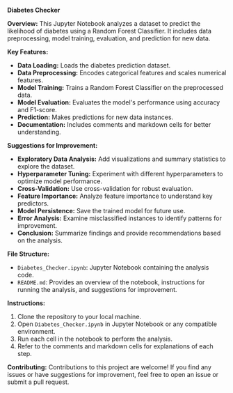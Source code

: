 **Diabetes Checker**

**Overview:**
This Jupyter Notebook analyzes a dataset to predict the likelihood of diabetes using a Random Forest Classifier. It includes data preprocessing, model training, evaluation, and prediction for new data.

**Key Features:**
- **Data Loading:** Loads the diabetes prediction dataset.
- **Data Preprocessing:** Encodes categorical features and scales numerical features.
- **Model Training:** Trains a Random Forest Classifier on the preprocessed data.
- **Model Evaluation:** Evaluates the model's performance using accuracy and F1-score.
- **Prediction:** Makes predictions for new data instances.
- **Documentation:** Includes comments and markdown cells for better understanding.

**Suggestions for Improvement:**
- **Exploratory Data Analysis:** Add visualizations and summary statistics to explore the dataset.
- **Hyperparameter Tuning:** Experiment with different hyperparameters to optimize model performance.
- **Cross-Validation:** Use cross-validation for robust evaluation.
- **Feature Importance:** Analyze feature importance to understand key predictors.
- **Model Persistence:** Save the trained model for future use.
- **Error Analysis:** Examine misclassified instances to identify patterns for improvement.
- **Conclusion:** Summarize findings and provide recommendations based on the analysis.

**File Structure:**
- `Diabetes_Checker.ipynb`: Jupyter Notebook containing the analysis code.
- `README.md`: Provides an overview of the notebook, instructions for running the analysis, and suggestions for improvement.

**Instructions:**
1. Clone the repository to your local machine.
2. Open `Diabetes_Checker.ipynb` in Jupyter Notebook or any compatible environment.
3. Run each cell in the notebook to perform the analysis.
4. Refer to the comments and markdown cells for explanations of each step.

**Contributing:**
Contributions to this project are welcome! If you find any issues or have suggestions for improvement, feel free to open an issue or submit a pull request.
